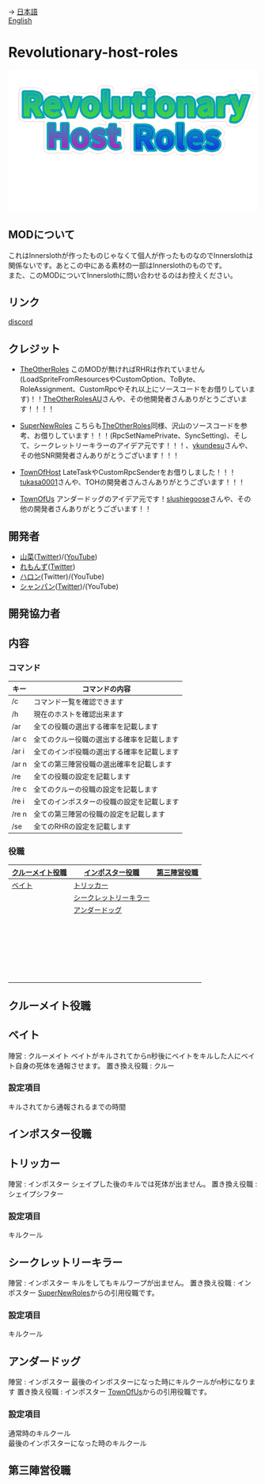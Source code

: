 → [日本語](README.md)<br>
[English](READMEnlish.md)<br>

# Revolutionary-host-roles
![RHRlogo](/images/RHRLogoIcon.png)

## MODについて
これはInnerslothが作ったものじゃなくて個人が作ったものなのでInnerslothは関係ないです。あとこの中にある素材の一部はInnerslothのものです。<br>
また、このMODについてInnerslothに問い合わせるのはお控えください。

## リンク
[discord](https://discord.gg/KC3G57CWeU)

## クレジット
- [TheOtherRoles](https://github.com/TheOtherRolesAU/TheOtherRoles) このMODが無ければRHRは作れていません(LoadSpriteFromResourcesやCustomOption、ToByte、RoleAssignment、CustomRpcやそれ以上にソースコードをお借りしています)！！[TheOtherRolesAU](https://github.com/TheOtherRolesAU)さんや、その他開発者さんありがとうございます！！！！

- [SuperNewRoles](https://github.com/ykundesu/SuperNewRoles) こちらも[TheOtherRoles](https://github.com/TheOtherRolesAU/TheOtherRoles)同様、沢山のソースコードを参考、お借りしています！！！(RpcSetNamePrivate、SyncSetting)、そして、シークレットリーキラーのアイデア元です！！！、[ykundesu](https://github.com/ykundesu)さんや、その他SNR開発者さんありがとうございます！！！

- [TownOfHost](https://github.com/tukasa0001/TownOfHost) LateTaskやCustomRpcSenderをお借りしました！！！[tukasa0001](https://github.com/tukasa0001)さんや、TOHの開発者さんさんありがとうございます！！！

- [TownOfUs](https://github.com/slushiegoose/Town-Of-Us) アンダードッグのアイデア元です！[slushiegoose](https://github.com/slushiegoose)さんや、その他の開発者さんありがとうございます！！
## 開発者
- [山菜](https://github.com/sansai0707)([Twitter](https://twitter.com/sansai_yukkuri))/([YouTube](https://youtube.com/channel/UCj1SxnfqEKlnwXkhCG_VZ7w))
- [れもんず](https://github.com/remons123)([Twitter](https://twitter.com/abcremons))
- [ハロン](https://github.com/Haroweeeeen)(Twitter)/(YouTube)
- [シャンパン](https://github.com/Shanpan2)([Twitter](https://twitter.com/shanpanus?s=21&t=VkDFSOnM3bkZQ7Rdw1vNHA))/(YouTube)
## 開発協力者

## 内容
### コマンド
|キー  |コマンドの内容                            |
-------|------------------------------------------|
| /c   |コマンド一覧を確認できます        　　　  |
| /h   |現在のホストを確認出来ます        　　　  |
| /ar  |全ての役職の選出する確率を記載します      |
| /ar c|全てのクルー役職の選出する確率を記載します|
| /ar i|全てのインポ役職の選出する確率を記載します|
| /ar n|全ての第三陣営役職の選出確率を記載します  |
| /re  |全ての役職の設定を記載します  　　　　    |
| /re c|全てのクルーの役職の設定を記載します  　　      |
| /re i|全てのインポスターの役職の設定を記載します  |
| /re n|全ての第三陣営の役職の設定を記載します    |
| /se  |全てのRHRの設定を記載します               |
### 役職
|[クルーメイト役職](#クルーメイト役職)  |      [インポスター役職](#インポスター役職)       |[第三陣営役職](#第三陣営役職)|
-------------------|-----------------------------|------------|
| [ベイト](#ベイト)           |[トリッカー](#トリッカー)                   |            |
|                  |[シークレットリーキラー](#シークレットリーキラー)       |    　　　  |
|                  |[アンダードッグ](#アンダードッグ)             |    　　　  |
|                  |　　　　　　　　　　　       |    　　　  |
|                  |　　　　　　　　　　　       |    　　　  |
|                  |　　　　　　　　　　　       |    　　　  |
|                  |　　　　　　　　　　　       |    　　　  |
|                  |　　　　　　　　　　　       |    　　　  |
|                  |　　　　　　　　　　　       |    　　　  |

## クルーメイト役職<br>
## ベイト<br>
陣営 : クルーメイト
ベイトがキルされてからn秒後にベイトをキルした人にベイト自身の死体を通報させます。
置き換え役職 : クルー
### 設定項目
キルされてから通報されるまでの時間
## インポスター役職<br>
## トリッカー<br>
陣営 : インポスター
シェイプした後のキルでは死体が出ません。
置き換え役職 : シェイプシフター
### 設定項目
キルクール
## シークレットリーキラー<br>
陣営 : インポスター
キルをしてもキルワープが出ません。
置き換え役職 : インポスター
[SuperNewRoles](https://github.com/ykundesu/SuperNewRoles)からの引用役職です。
### 設定項目
キルクール
## アンダードッグ<br>
陣営 : インポスター
最後のインポスターになった時にキルクールがn秒になります
置き換え役職 : インポスター
[TownOfUs](https://github.com/slushiegoose/Town-Of-Us)からの引用役職です。
### 設定項目
通常時のキルクール<br>
最後のインポスターになった時のキルクール
## 第三陣営役職
